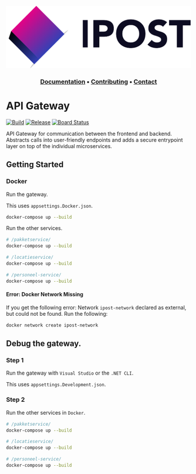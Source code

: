 ![ipost-logo](https://github.com/FIPost/docs/blob/master/assets/logo-name.png?raw=true)
<h3 align="middle">
  <a href="https://github.com/FIPost/docs">Documentation</a>
  <a>•</a>
  <a href="https://github.com/FIPost/docs/blob/master/CONTRIBUTING.md">Contributing</a>
  <a>•</a>
  <a href="https://github.com/FIPost/docs/blob/master/CONTACT.md">Contact</a>
</h3>

# API Gateway
[![Build](https://github.com/FIPost/api-gateway/actions/workflows/build.yml/badge.svg)](https://github.com/FIPost/api-gateway/actions/workflows/build.yml)
[![Release](https://github.com/FIPost/api-gateway/actions/workflows/docker-publish.yml/badge.svg)](https://github.com/FIPost/api-gateway/actions/workflows/docker-publish.yml)
[![Board Status](https://dev.azure.com/405273/a464a51f-a9d3-415a-983c-ecc9f9e1e117/e58d8192-5262-4682-856c-da357d004679/_apis/work/boardbadge/8203b7d2-166a-4745-ab05-5fc958846334)](https://dev.azure.com/405273/a464a51f-a9d3-415a-983c-ecc9f9e1e117/_boards/board/t/e58d8192-5262-4682-856c-da357d004679/Microsoft.RequirementCategory)

API Gateway for communication between the frontend and backend. Abstracts calls into user-friendly endpoints and adds a secure entrypoint layer on top of the individual microservices.

## Getting Started

### Docker
Run the gateway.

This uses `appsettings.Docker.json`.

```sh
docker-compose up --build
```

Run the other services.
```sh
# /pakketservice/
docker-compose up --build 
```
```sh
# /locatieservice/
docker-compose up --build 
```

```sh
# /personeel-service/
docker-compose up --build 
```

#### Error: Docker Network Missing
If you get the following error:
Network `ipost-network` declared as external, but could not be found. Run the following:
```zsh
docker network create ipost-network
```


## Debug the gateway.

### Step 1
Run the gateway with `Visual Studio` or the `.NET CLI`. 

This uses `appsettings.Development.json`.

### Step 2
Run the other services in `Docker`.

```sh
# /pakketservice/
docker-compose up --build 
```
```sh
# /locatieservice/
docker-compose up --build 
```

```sh
# /personeel-service/
docker-compose up --build 
```